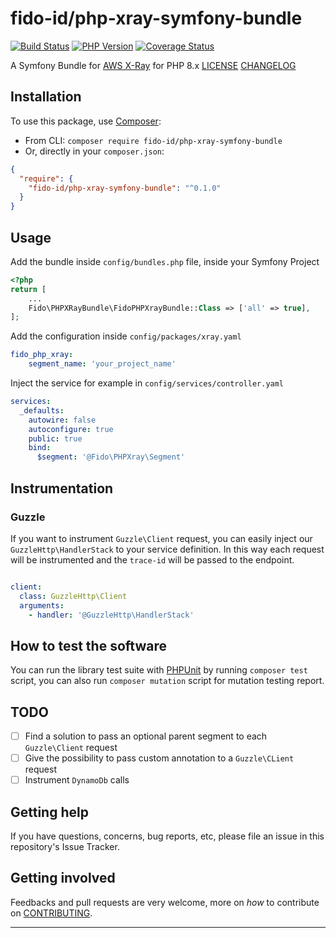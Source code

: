 # fido-id/php-xray-symfony-bundle

[![Build Status](https://github.com/fido-id/php-xray-symfony-bundle/actions/workflows/main.yaml/badge.svg)](https://github.com/fido-id/php-xray-symfony-bundle/actions/workflows/main.yaml)
[![PHP Version](https://img.shields.io/badge/php->=8.0-blue)](https://www.php.net/releases/8.0/en.php)
[![Coverage Status][Master coverage image]](https://app.codecov.io/gh/fido-id/php-xray-symfony-bundle)

[Master coverage image]: https://codecov.io/gh/fido-id/php-xray-symfony-bundle/branch/master/graph/badge.svg?token=YSPMGJVP77

A Symfony Bundle for [AWS X-Ray](https://docs.aws.amazon.com/xray/latest/devguide/aws-xray.html) for PHP 8.x
[LICENSE](LICENSE.md)
[CHANGELOG](CHANGELOG-0.x.md)

## Installation

To use this package, use [Composer](https://getcomposer.org/):

* From CLI: `composer require fido-id/php-xray-symfony-bundle`
* Or, directly in your `composer.json`:

```json
{
  "require": {
    "fido-id/php-xray-symfony-bundle": "^0.1.0"
  }
}
```

## Usage

Add the bundle inside `config/bundles.php` file, inside your Symfony Project
```php
<?php
return [
    ...
    Fido\PHPXRayBundle\FidoPHPXrayBundle::Class => ['all' => true],
];
```

Add the configuration inside `config/packages/xray.yaml`
```yaml
fido_php_xray:
    segment_name: 'your_project_name'
```

Inject the service for example in `config/services/controller.yaml`
```yaml
services:
  _defaults:
    autowire: false
    autoconfigure: true
    public: true
    bind:
      $segment: '@Fido\PHPXray\Segment'
```

## Instrumentation

### Guzzle

If you want to instrument `Guzzle\Client` request, you can easily inject our `GuzzleHttp\HandlerStack` to your
service definition. In this way each request will be instrumented and the `trace-id` will be passed to the endpoint.

```yaml

client:
  class: GuzzleHttp\Client
  arguments:
    - handler: '@GuzzleHttp\HandlerStack'
```

## How to test the software

You can run the library test suite with [PHPUnit](https://phpunit.de/) by running `composer test` script, you can also run `composer mutation` script for mutation testing report.

## TODO

- [ ] Find a solution to pass an optional parent segment to each `Guzzle\Client` request
- [ ] Give the possibility to pass custom annotation to a `Guzzle\CLient` request
- [ ] Instrument `DynamoDb` calls 

## Getting help

If you have questions, concerns, bug reports, etc, please file an issue in this repository's Issue Tracker.

## Getting involved

Feedbacks and pull requests are very welcome, more on _how_ to contribute on [CONTRIBUTING](CONTRIBUTING.md).

----

